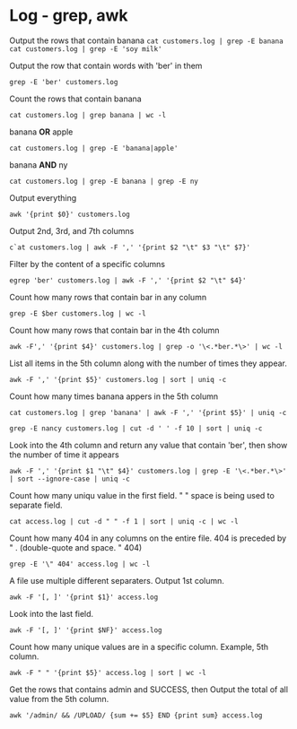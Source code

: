 # Log - grep, awk


Output the rows that contain banana
`cat customers.log | grep -E banana`
`cat customers.log | grep -E 'soy milk'`

Output the row that contain words with 'ber' in them
```
grep -E 'ber' customers.log
```

Count the rows that contain banana
```
cat customers.log | grep banana | wc -l
```

banana **OR** apple
```
cat customers.log | grep -E 'banana|apple'
```

banana **AND** ny
```
cat customers.log | grep -E banana | grep -E ny
```

Output everything
```
awk '{print $0}' customers.log
```

Output 2nd, 3rd, and 7th columns 
```
c`at customers.log | awk -F ',' '{print $2 "\t" $3 "\t" $7}' 
```

Filter by the content of a specific columns
```
egrep 'ber' customers.log | awk -F ',' '{print $2 "\t" $4}'
```

Count how many rows that contain bar in any column
```
grep -E $ber customers.log | wc -l
```

Count how many rows that contain bar in the 4th column
```
awk -F',' '{print $4}' customers.log | grep -o '\<.*ber.*\>' | wc -l
```


List all items in the 5th column along with the number of times they appear.
```
awk -F ',' '{print $5}' customers.log | sort | uniq -c
```

Count how many times banana appers in the 5th column 
```
cat customers.log | grep 'banana' | awk -F ',' '{print $5}' | uniq -c
```

```
grep -E nancy customers.log | cut -d ' ' -f 10 | sort | uniq -c
```

Look into the 4th column and return any value that contain 'ber', then show the number of time it appears
```
awk -F ',' '{print $1 "\t" $4}' customers.log | grep -E '\<.*ber.*\>' | sort --ignore-case | uniq -c 
```

Count how many uniqu value in the first field. " " space is being used to separate field. 
```
cat access.log | cut -d " " -f 1 | sort | uniq -c | wc -l
```

Count how many 404 in any columns on the entire file. 404 is preceded by " . (double-quote and space. " 404)
```
grep -E '\" 404' access.log | wc -l 
```

A file use multiple different separaters. Output 1st column. 
```
awk -F '[, ]' '{print $1}' access.log
```

Look into the last field.
```
awk -F '[, ]' '{print $NF}' access.log
```

Count how many unique values are in a specific column. Example, 5th column.
```
awk -F " " '{print $5}' access.log | sort | wc -l
```

Get the rows that contains admin and SUCCESS, then Output the total of all value from the 5th column. 
```
awk '/admin/ && /UPLOAD/ {sum += $5} END {print sum} access.log
```




